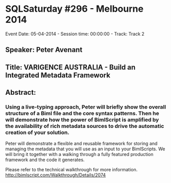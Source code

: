 # SQLSaturday #296 - Melbourne 2014
Event Date: 05-04-2014 - Session time: 00:00:00 - Track: Track 2
## Speaker: Peter Avenant
## Title: VARIGENCE AUSTRALIA - Build an Integrated Metadata Framework
## Abstract:
### Using a live-typing approach, Peter will briefly show the overall structure of a Biml file and the core syntax patterns. Then he will demonstrate how the power of BimlScript is amplified by the availability of rich metadata sources to drive the automatic creation of your solution. 

Peter will demonstrate a flexible and reusable framework for storing and managing the metadata that you will use as an input to your BimlScripts. We will bring it together with a walking through a fully featured production framework and the code it generates.

Please refer to the technical walkthrough for more information.
http://bimlscript.com/Walkthrough/Details/2074

